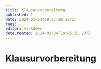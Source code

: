 ```yaml
---
title: Klausurvorbereitung
published: 1
date: 2024-03-04T19:25:26.207Z
tags: 
editor: markdown
dateCreated: 2024-03-04T19:25:26.207Z
---
```


# Klausurvorbereitung
